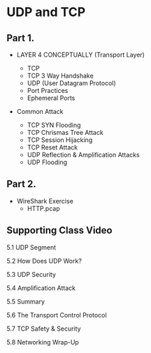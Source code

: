 # UDP and TCP

## Part 1.

* LAYER 4 CONCEPTUALLY (Transport Layer)
  - TCP
  - TCP 3 Way Handshake
  - UDP (User Datagram Protocol)
  - Port Practices
  - Ephemeral Ports
 
* Common Attack
  - TCP SYN Flooding
  - TCP Chrismas Tree Attack
  - TCP Session Hijacking
  - TCP Reset Attack
  - UDP Reflection & Amplification Attacks
  - UDP Flooding

## Part 2.

* WireShark Exercise
  - HTTP.pcap

## Supporting Class Video

5.1 UDP Segment

5.2 How Does UDP Work?

5.3 UDP Security

5.4 Amplification Attack

5.5 Summary

5.6 The Transport Control Protocol

5.7 TCP Safety & Security

5.8 Networking Wrap-Up

